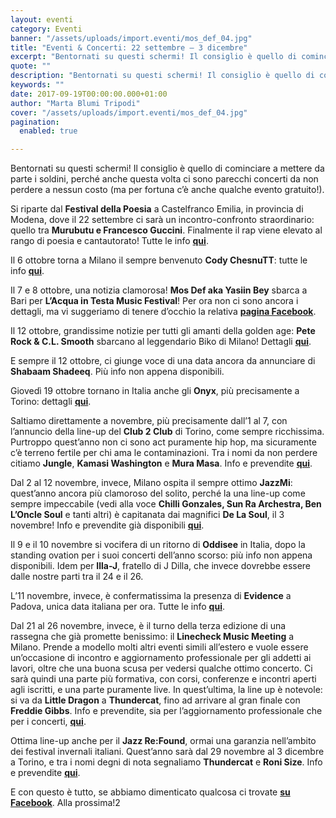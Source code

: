 ```yaml
---
layout: eventi
category: Eventi
banner: "/assets/uploads/import.eventi/mos_def_04.jpg"
title: "Eventi & Concerti: 22 settembre – 3 dicembre"
excerpt: "Bentornati su questi schermi! Il consiglio è quello di cominciare a mettere da parte i soldini, perché anche questa volta ci sono parecchi concerti da non perdere a nessun costo (ma per fortuna c’è anche qualche evento gratuito!). Si riparte dal Festival della Poesia a Castelfranco Emilia, in provincia di Modena, dove il 22 settembre ci sarà [&hellip"
quote: ""
description: "Bentornati su questi schermi! Il consiglio è quello di cominciare a mettere da parte i soldini, perché anche questa volta ci sono parecchi concerti da non perdere a nessun costo (ma per fortuna c’è anche qualche evento gratuito!). Si riparte dal Festival della Poesia a Castelfranco Emilia, in provincia di Modena, dove il 22 settembre ci sarà [&hellip"
keywords: ""
date: 2017-09-19T00:00:00.000+01:00
author: "Marta Blumi Tripodi"
cover: "/assets/uploads/import.eventi/mos_def_04.jpg"
pagination:
  enabled: true

---
```


Bentornati su questi schermi! Il consiglio è quello di cominciare a mettere da parte i soldini, perché anche questa volta ci sono parecchi concerti da non perdere a nessun costo (ma per fortuna c’è anche qualche evento gratuito!).

Si riparte dal **Festival della Poesia** a Castelfranco Emilia, in provincia di Modena, dove il 22 settembre ci sarà un incontro-confronto straordinario: quello tra **Murubutu e Francesco Guccini**. Finalmente il rap viene elevato al rango di poesia e cantautorato! Tutte le info [**qui**](https://www.facebook.com/events/1202167366593769/?acontext=%7B%22ref%22%3A%2223%22%2C%22action%5Fhistory%22%3A%22null%22%7D).

Il 6 ottobre torna a Milano il sempre benvenuto **Cody ChesnuTT**: tutte le info [**qui**](https://www.facebook.com/events/499462270406179/?acontext=%7B%22source%22%3A5%2C%22page%5Fid%5Fsource%22%3A420705277987694%2C%22action%5Fhistory%22%3A[%7B%22surface%22%3A%22page%22%2C%22mechanism%22%3A%22main%5Flist%22%2C%22extra%5Fdata%22%3A%22%7B%5C%22page%5Fid%5C%22%3A420705277987694%2C%5C%22tour%5Fid%5C%22%3Anull%7D%22%7D]%2C%22has%5Fsource%22%3Atrue%7D).

Il 7 e 8 ottobre, una notizia clamorosa! **Mos Def aka Yasiin Bey** sbarca a Bari per **L’Acqua in Testa Music Festival**! Per ora non ci sono ancora i dettagli, ma vi suggeriamo di tenere d’occhio la relativa [**pagina Facebook**](https://www.facebook.com/acquaintesta).

Il 12 ottobre, grandissime notizie per tutti gli amanti della golden age: **Pete Rock & C.L. Smooth** sbarcano al leggendario Biko di Milano! Dettagli [**qui**](https://www.facebook.com/events/150651768858925/).

E sempre il 12 ottobre, ci giunge voce di una data ancora da annunciare di **Shabaam Shadeeq**. Più info non appena disponibili.

Giovedì 19 ottobre tornano in Italia anche gli **Onyx**, più precisamente a Torino: dettagli [**qui**](https://www.facebook.com/events/1953717728242900).

Saltiamo direttamente a novembre, più precisamente dall’1 al 7, con l’annuncio della line-up del **Club 2 Club** di Torino, come sempre ricchissima. Purtroppo quest’anno non ci sono act puramente hip hop, ma sicuramente c’è terreno fertile per chi ama le contaminazioni. Tra i nomi da non perdere citiamo **Jungle**, **Kamasi Washington** e **Mura Masa**. Info e prevendite [**qui**](http://clubtoclub.it/it/).

Dal 2 al 12 novembre, invece, Milano ospita il sempre ottimo **JazzMi**: quest’anno ancora più clamoroso del solito, perché la una line-up come sempre impeccabile (vedi alla voce **Chilli Gonzales, Sun Ra Archestra, Ben L’Oncle Soul** e tanti altri) è capitanata dai magnifici **De La Soul**, il 3 novembre! Info e prevendite già disponibili [**qui**](http://www.jazzmi.it/).

Il 9 e il 10 novembre si vocifera di un ritorno di **Oddisee** in Italia, dopo la standing ovation per i suoi concerti dell’anno scorso: più info non appena disponibili. Idem per **Illa-J**, fratello di J Dilla, che invece dovrebbe essere dalle nostre parti tra il 24 e il 26.

L’11 novembre, invece, è confermatissima la presenza di **Evidence** a Padova, unica data italiana per ora. Tutte le info [**qui**](https://www.facebook.com/events/1464350100319319/?acontext=%7B%22ref%22%3A%2222%22%2C%22feed%5Fstory%5Ftype%22%3A%22376%22%2C%22action%5Fhistory%22%3A%22null%22%7D&pnref=story).

Dal 21 al 26 novembre, invece, è il turno della terza edizione di una rassegna che già promette benissimo: il **Linecheck Music Meeting** a Milano. Prende a modello molti altri eventi simili all’estero e vuole essere un’occasione di incontro e aggiornamento professionale per gli addetti ai lavori, oltre che una buona scusa per vedersi qualche ottimo concerto. Ci sarà quindi una parte più formativa, con corsi, conferenze e incontri aperti agli iscritti, e una parte puramente live. In quest’ultima, la line up è notevole: si va da **Little Dragon** a **Thundercat**, fino ad arrivare al gran finale con **Freddie Gibbs**. Info e prevendite, sia per l’aggiornamento professionale che per i concerti, [**qui**](http://www.linecheckfestival.com/).

Ottima line-up anche per il **Jazz Re:Found**, ormai una garanzia nell’ambito dei festival invernali italiani. Quest’anno sarà dal 29 novembre al 3 dicembre a Torino, e tra i nomi degni di nota segnaliamo **Thundercat** e **Roni Size**. Info e prevendite [**qui**](http://jazzrefound.it/never-hype-ever-ahead/).

E con questo è tutto, se abbiamo dimenticato qualcosa ci trovate [**su Facebook**](https://www.facebook.com/hotmcmag). Alla prossima!2